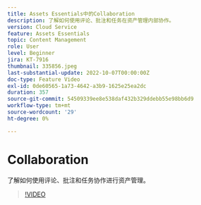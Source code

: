 ```yaml
---
title: Assets Essentials中的Collaboration
description: 了解如何使用评论、批注和任务在资产管理内部协作。
version: Cloud Service
feature: Assets Essentials
topic: Content Management
role: User
level: Beginner
jira: KT-7916
thumbnail: 335856.jpeg
last-substantial-update: 2022-10-07T00:00:00Z
doc-type: Feature Video
exl-id: 0de60565-1a73-4642-a3b9-1625e25ea2dc
duration: 357
source-git-commit: 54509339ee8e538daf432b329ddebb55e98bb6d9
workflow-type: tm+mt
source-wordcount: '29'
ht-degree: 0%

---
```


# Collaboration

了解如何使用评论、批注和任务协作进行资产管理。

>[!VIDEO](https://video.tv.adobe.com/v/335856?quality=12&learn=on)
